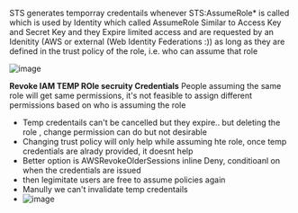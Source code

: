 STS generates temporray credentails whenever STS:AssumeRole* is called which is used by Identity which called AssumeRole
Similar to Access Key and Secret Key and they Expire
limited access and are requested by an Idenitity (AWS or external (Web Identity Federations :))
as long as they are defined in the trust policy of the role, i.e. who can assume that role

![image](https://user-images.githubusercontent.com/24499265/127251280-5f456537-f1a6-4521-8527-34894bcf6c6f.png)

**Revoke IAM TEMP ROle secruity Credentials**
People assuming the same role will get same permissions, it's not feasible to assign different permissions based on who is assuming the role
* Temp credentails can't be cancelled but they expire.. but deleting the role , change permission can do but not desirable
* Changing trust policy will only help while assuming hte role, once temp credentials are alrady provided, it doesnt help
* Better option is AWSRevokeOlderSessions inline Deny, conditioanl on when the credentials are issued
* then legimitate users are free to assume policies again
* Manully we can't invalidate temp credentails
* ![image](https://user-images.githubusercontent.com/24499265/127253216-24818372-eb45-43fb-8547-f8700b66a6d2.png)
